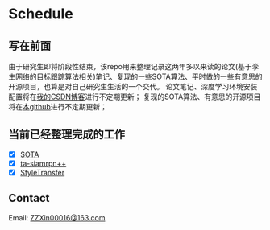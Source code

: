 # Schedule

## 写在前面

由于研究生即将阶段性结束，该repo用来整理记录这两年多以来读的论文(基于孪生网络的目标跟踪算法相关)笔记、复现的一些SOTA算法、平时做的一些有意思的开源项目，也算是对自己研究生生活的一个交代。
论文笔记、深度学习环境安装配置将在[我的CSDN博客](https://blog.csdn.net/ZZXin_)进行不定期更新；
复现的SOTA算法、有意思的开源项目将在[本github](https://github.com/ZZXin)进行不定期更新；

## 当前已经整理完成的工作

- [x] [SOTA](https://github.com/ZZXin/Online-Visual-Tracking-SOTA)
- [x] [ta-siamrpn++](https://github.com/ZZXin/ta-siamrpn)
- [x] [StyleTransfer](https://github.com/ZZXin/StyleTransfer)

## Contact

Email: ZZXin00016@163.com

















